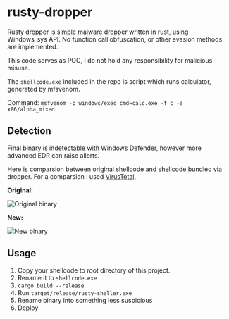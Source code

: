 # rusty-dropper

Rusty dropper is simple malware dropper written in rust, using Windows_sys API.
No function call obfuscation, or other evasion methods are implemented.

This code serves as POC, I do not hold any responsibility for malicious misuse.

The `shellcode.exe` included in the repo is script which runs calculator, generated by mfsvenom.

Command: `msfvenom -p windows/exec cmd=calc.exe -f c -e x86/alpha_mixed`

## Detection

Final binary is indetectable with Windows Defender, however more advanced EDR can raise allerts.

Here is comparsion between original shellcode and shellcode bundled via dropper.
For a comparsion I used [VirusTotal](https://www.virustotal.com/).

**Original:**

![Original binary](https://i.imgur.com/rkBdF8Z.png)

**New:**

![New binary](https://i.imgur.com/3NRilpC.png)

## Usage

1. Copy your shellcode to root directory of this project.
2. Rename it to `shellcode.exe`
3. `cargo build --release`
4. Run `target/release/rusty-sheller.exe`
5. Rename binary into something less suspicious
6. Deploy